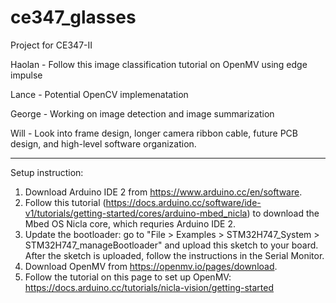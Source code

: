 # ce347_glasses
Project for CE347-II


Haolan - Follow this image classification tutorial on OpenMV using edge impulse

Lance -  Potential OpenCV implemenatation

George - Working on image detection and image summarization  

Will -  Look into frame design, longer camera ribbon cable, future PCB design, and high-level software organization. 

---------------------------------------------------------------------------------------------------------------------  

Setup instruction:  
1) Download Arduino IDE 2 from https://www.arduino.cc/en/software. 
2) Follow this tutorial (https://docs.arduino.cc/software/ide-v1/tutorials/getting-started/cores/arduino-mbed_nicla) to download the Mbed OS Nicla core, which requries Arduino IDE 2.  
3) Update the bootloader: go to "File > Examples > STM32H747_System > STM32H747_manageBootloader" and upload this sketch to your board. After the sketch is uploaded, follow the instructions in the Serial Monitor.  
4) Download OpenMV from https://openmv.io/pages/download.  
5) Follow the tutorial on this page to set up OpenMV: https://docs.arduino.cc/tutorials/nicla-vision/getting-started
